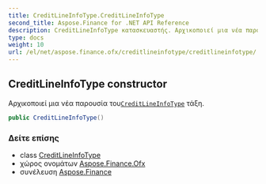 ```yaml
---
title: CreditLineInfoType.CreditLineInfoType
second_title: Aspose.Finance for .NET API Reference
description: CreditLineInfoType κατασκευαστής. Αρχικοποιεί μια νέα παρουσία τουCreditLineInfoType τάξη.
type: docs
weight: 10
url: /el/net/aspose.finance.ofx/creditlineinfotype/creditlineinfotype/
---
```

## CreditLineInfoType constructor

Αρχικοποιεί μια νέα παρουσία του[`CreditLineInfoType`](../) τάξη.

```csharp
public CreditLineInfoType()
```

### Δείτε επίσης

* class [CreditLineInfoType](../)
* χώρος ονομάτων [Aspose.Finance.Ofx](../../creditlineinfotype/)
* συνέλευση [Aspose.Finance](../../../)


